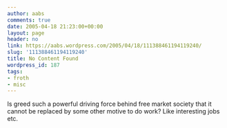 ```yaml
---
author: aabs
comments: true
date: 2005-04-18 21:23:00+00:00
layout: page
header: no
link: https://aabs.wordpress.com/2005/04/18/111388461194119240/
slug: '111388461194119240'
title: No Content Found
wordpress_id: 187
tags:
- froth
- misc
---
```


Is greed such a powerful driving force behind free market society that it cannot be replaced by some other motive to do work? Like interesting jobs etc.
